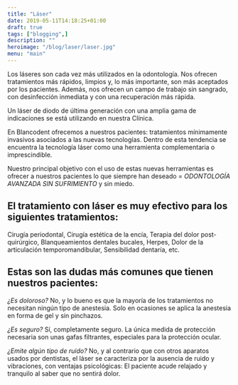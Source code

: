 ```yaml
---
title: "Láser"
date: 2019-05-11T14:18:25+01:00
draft: true
tags: ["blogging",]
description: ""
heroimage: "/blog/laser/laser.jpg"
menu: "main"
---
```



Los láseres son cada vez más utilizados en la odontología. Nos ofrecen tratamientos más rápidos, limpios y, lo más importante, son más aceptados por los pacientes. Además, nos ofrecen un campo de trabajo sin sangrado, con desinfección inmediata y con una recuperación más rápida.

Un láser de diodo de última generación con una amplia gama de indicaciones se está utilizando en nuestra Clínica.

En Blancodent ofrecemos a nuestros pacientes: tratamientos mínimamente invasivos asociados a las nuevas tecnologías. Dentro de esta tendencia se encuentra la tecnología láser como una herramienta complementaria o imprescindible.

Nuestro principal objetivo con el uso de estas nuevas herramientas es ofrecer a nuestros pacientes lo que siempre han deseado = *ODONTOLOGÍA AVANZADA SIN SUFRIMIENTO* y sin miedo.

## El tratamiento con láser es muy efectivo para los siguientes tratamientos:

Cirugía periodontal, Cirugía estética de la encía, Terapia del dolor post-quirúrgico, Blanqueamientos dentales bucales, Herpes, Dolor de la articulación temporomandibular, Sensibilidad dentaría, etc.

## Estas son las dudas más comunes que tienen nuestros pacientes:

*¿Es doloroso?* No, y lo bueno es que la mayoría de los tratamientos no necesitan ningún tipo de anestesia. Solo en ocasiones se aplica la anestesia en forma de gel y sin pinchazos.

*¿Es seguro?* Sí, completamente seguro. La única medida de protección necesaria son unas gafas filtrantes, especiales para la protección ocular.

*¿Emite algún tipo de ruido?* No, y al contrario que con otros aparatos usados por dentistas, el láser se caracteriza por la ausencia de ruido y vibraciones, con ventajas psicológicas: El paciente acude relajado y tranquilo al saber que no sentirá dolor.


